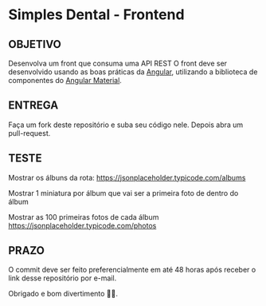 # Simples Dental - Frontend

## OBJETIVO

Desenvolva um front que consuma uma API REST
O front deve ser desenvolvido usando as boas práticas da [Angular](https://angular.io/), utilizando a biblioteca de componentes do [Angular Material](https://material.angular.io/).

## ENTREGA

Faça um fork deste repositório e suba seu código nele. Depois abra um pull-request.

## TESTE

Mostrar os álbuns da rota:
https://jsonplaceholder.typicode.com/albums

Mostrar 1 miniatura por álbum que vai ser a primeira foto de dentro do álbum

Mostrar as 100 primeiras fotos de cada álbum
https://jsonplaceholder.typicode.com/photos

## PRAZO

O commit deve ser feito preferencialmente em até 48 horas após receber o link desse repositório por e-mail.

Obrigado e bom divertimento 💪💪.
